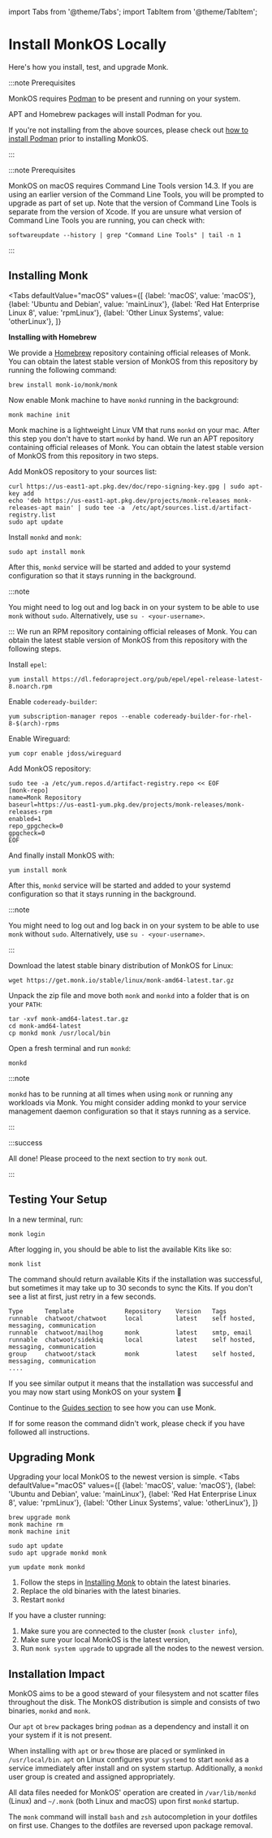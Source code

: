 import Tabs from '@theme/Tabs';
import TabItem from '@theme/TabItem';

# Install MonkOS Locally

Here's how you install, test, and upgrade Monk.

:::note Prerequisites

MonkOS requires [Podman](https://podman.io/) to be present and running on your system. 

APT and Homebrew packages will install Podman for you.

If you're not installing from the above sources, please check out [how to install Podman](https://podman.io/getting-started/installation) prior to installing MonkOS.

:::

:::note Prerequisites

MonkOS on macOS requires Command Line Tools version 14.3. If you are using an earlier version of the Command Line Tools, you will be prompted
to upgrade as part of set up. Note that the version of Command Line Tools is separate from the version of Xcode.
If you are unsure what version of Command Line Tools you are running, you can check with:

```
softwareupdate --history | grep "Command Line Tools" | tail -n 1
```

:::

## Installing Monk

<Tabs
  defaultValue="macOS"
  values={[
    {label: 'macOS', value: 'macOS'},
    {label: 'Ubuntu and Debian', value: 'mainLinux'},
    {label: 'Red Hat Enterprise Linux 8', value: 'rpmLinux'},
    {label: 'Other Linux Systems', value: 'otherLinux'},
  ]}
>
<TabItem value="macOS">

**Installing with Homebrew**

We provide a [Homebrew](https://brew.sh/) repository containing official releases of Monk. You can obtain the latest stable version of MonkOS from this repository by running the following command:

    brew install monk-io/monk/monk

Now enable Monk machine to have `monkd` running in the background:

    monk machine init

Monk machine is a lightweight Linux VM that runs `monkd` on your mac.
After this step you don't have to start `monkd` by hand.
</TabItem>
<TabItem value="mainLinux">
We run an APT repository containing official releases of Monk. You can obtain the latest stable version of MonkOS from this repository in two steps.

Add MonkOS repository to your sources list:

    curl https://us-east1-apt.pkg.dev/doc/repo-signing-key.gpg | sudo apt-key add
    echo 'deb https://us-east1-apt.pkg.dev/projects/monk-releases monk-releases-apt main' | sudo tee -a  /etc/apt/sources.list.d/artifact-registry.list
    sudo apt update

Install `monkd` and `monk`:

    sudo apt install monk

After this, `monkd` service will be started and added to your systemd configuration so that it stays running in the background.

:::note

You might need to log out and log back in on your system to be able to use `monk` without `sudo`. Alternatively, use `su - <your-username>`.

:::
</TabItem>
<TabItem value="rpmLinux">
We run an RPM repository containing official releases of Monk. You can obtain the latest stable version of MonkOS from this repository with the following steps.

Install `epel`:

    yum install https://dl.fedoraproject.org/pub/epel/epel-release-latest-8.noarch.rpm

Enable `codeready-builder`:

    yum subscription-manager repos --enable codeready-builder-for-rhel-8-$(arch)-rpms

Enable Wireguard:

    yum copr enable jdoss/wireguard

Add MonkOS repository:

    sudo tee -a /etc/yum.repos.d/artifact-registry.repo << EOF
    [monk-repo]
    name=Monk Repository
    baseurl=https://us-east1-yum.pkg.dev/projects/monk-releases/monk-releases-rpm
    enabled=1
    repo_gpgcheck=0
    gpgcheck=0
    EOF

And finally install MonkOS with:

    yum install monk

After this, `monkd` service will be started and added to your systemd configuration so that it stays running in the background.

:::note

You might need to log out and log back in on your system to be able to use `monk` without `sudo`. Alternatively, use `su - <your-username>`.

:::
</TabItem>
<TabItem value="otherLinux">

Download the latest stable binary distribution of MonkOS for Linux:

    wget https://get.monk.io/stable/linux/monk-amd64-latest.tar.gz

Unpack the zip file and move both `monk` and `monkd` into a folder that is on your `PATH`:

    tar -xvf monk-amd64-latest.tar.gz
    cd monk-amd64-latest
    cp monkd monk /usr/local/bin

Open a fresh terminal and run `monkd`:

    monkd

:::note

`monkd` has to be running at all times when using `monk` or running any workloads via Monk. You might consider adding monkd to your service management daemon configuration so that it stays running as a service.

:::
</TabItem>
</Tabs>

:::success

All done! Please proceed to the next section to try `monk` out.

:::

## Testing Your Setup

In a new terminal, run:

    monk login

After logging in, you should be able to list the available Kits like so:

    monk list

The command should return available Kits if the installation was successful, but sometimes it may take up to 30 seconds to sync the Kits. If you don't see a list at first, just retry in a few seconds.

    Type      Template              Repository    Version   Tags
    runnable  chatwoot/chatwoot     local         latest    self hosted, messaging, communication
    runnable  chatwoot/mailhog      monk          latest    smtp, email
    runnable  chatwoot/sidekiq      local         latest    self hosted, messaging, communication
    group     chatwoot/stack        monk          latest    self hosted, messaging, communication
    ....

If you see similar output it means that the installation was successful and you may now start using MonkOS on your system 🎉

Continue to the [Guides section](/) to see how you can use Monk.

If for some reason the command didn't work, please check if you have followed all instructions.

## Upgrading Monk

Upgrading your local MonkOS to the newest version is simple.
<Tabs
  defaultValue="macOS"
  values={[
    {label: 'macOS', value: 'macOS'},
    {label: 'Ubuntu and Debian', value: 'mainLinux'},
    {label: 'Red Hat Enterprise Linux 8', value: 'rpmLinux'},
    {label: 'Other Linux Systems', value: 'otherLinux'},
  ]}
>

<TabItem value="macOS">

    brew upgrade monk
    monk machine rm
    monk machine init

</TabItem>

<TabItem value="mainLinux">

    sudo apt update
    sudo apt upgrade monkd monk

</TabItem>

<TabItem value="rpmLinux">

    yum update monk monkd

</TabItem>

<TabItem value="otherLinux">

1. Follow the steps in [Installing Monk](get-monk.md) to obtain the latest binaries.
2. Replace the old binaries with the latest binaries.
3. Restart `monkd`

</TabItem>

</Tabs>

If you have a cluster running:

1. Make sure you are connected to the cluster (`monk cluster info`),
2. Make sure your local MonkOS is the latest version,
3. Run `monk system upgrade` to upgrade all the nodes to the newest version.

## Installation Impact

MonkOS aims to be a good steward of your filesystem and not scatter files throughout the disk. The MonkOS distribution is simple and consists of two binaries, `monkd` and `monk`. 

Our `apt` ot `brew` packages bring `podman` as a dependency and install it on your system if it is not present.

When installing with `apt` or `brew` those are placed or symlinked in `/usr/local/bin`. `apt` on Linux configures your `systemd` to start `monkd` as a service immediately after install and on system startup. Additionally, a `monkd` user group is created and assigned appropriately.

All data files needed for MonkOS' operation are created in `/var/lib/monkd` (Linux) and `~/.monk` (both Linux and macOS) upon first `monkd` startup.

The `monk` command will install `bash` and `zsh` autocompletion in your dotfiles on first use. Changes to the dotfiles are reversed upon package removal.
